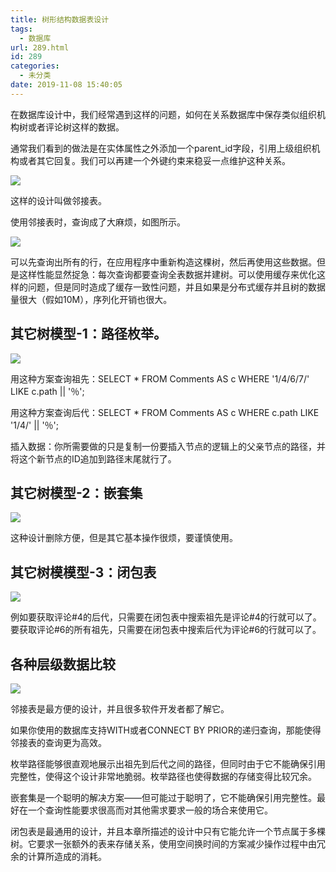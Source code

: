 ```yaml
---
title: 树形结构数据表设计
tags:
  - 数据库
url: 289.html
id: 289
categories:
  - 未分类
date: 2019-11-08 15:40:05
---
```


在数据库设计中，我们经常遇到这样的问题，如何在关系数据库中保存类似组织机构树或者评论树这样的数据。

通常我们看到的做法是在实体属性之外添加一个parent_id字段，引用上级组织机构或者其它回复。我们可以再建一个外键约束来稳妥一点维护这种关系。

![](http://106.54.113.128/wordpress/wp-content/uploads/2019/11/image-5.png)

这样的设计叫做邻接表。

使用邻接表时，查询成了大麻烦，如图所示。

![](http://106.54.113.128/wordpress/wp-content/uploads/2019/11/image-3.png)

可以先查询出所有的行，在应用程序中重新构造这棵树，然后再使用这些数据。但是这样性能显然捉急：每次查询都要查询全表数据并建树。可以使用缓存来优化这样的问题，但是同时造成了缓存一致性问题，并且如果是分布式缓存并且树的数据量很大（假如10M），序列化开销也很大。

**其它树模型-1：路径枚举。**
-----------------

![](http://106.54.113.128/wordpress/wp-content/uploads/2019/11/image-4.png)

用这种方案查询祖先：SELECT * FROM Comments AS c WHERE '1/4/6/7/' LIKE c.path || '％';

用这种方案查询后代：SELECT * FROM Comments AS c WHERE c.path LIKE '1/4/' || '％';

插入数据：你所需要做的只是复制一份要插入节点的逻辑上的父亲节点的路径，并将这个新节点的ID追加到路径末尾就行了。

**其它树模型-2：嵌套集**
---------------

![](http://106.54.113.128/wordpress/wp-content/uploads/2019/11/image-6.png)

这种设计删除方便，但是其它基本操作很烦，要谨慎使用。

**其它树模模型-3：闭包表**
----------------

![](http://106.54.113.128/wordpress/wp-content/uploads/2019/11/image-7.png)

例如要获取评论#4的后代，只需要在闭包表中搜索祖先是评论#4的行就可以了。要获取评论#6的所有祖先，只需要在闭包表中搜索后代为评论#6的行就可以了。

**各种层级数据比较**
------------

![](http://106.54.113.128/wordpress/wp-content/uploads/2019/11/image-8.png)

邻接表是最方便的设计，并且很多软件开发者都了解它。

  
如果你使用的数据库支持WITH或者CONNECT BY PRIOR的递归查询，那能使得邻接表的查询更为高效。

枚举路径能够很直观地展示出祖先到后代之间的路径，但同时由于它不能确保引用完整性，使得这个设计非常地脆弱。枚举路径也使得数据的存储变得比较冗余。

嵌套集是一个聪明的解决方案——但可能过于聪明了，它不能确保引用完整性。最好在一个查询性能要求很高而对其他需求要求一般的场合来使用它。

闭包表是最通用的设计，并且本章所描述的设计中只有它能允许一个节点属于多棵树。它要求一张额外的表来存储关系，使用空间换时间的方案减少操作过程中由冗余的计算所造成的消耗。